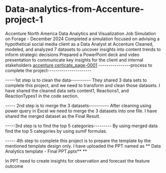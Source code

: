 # Data-analytics-from-Accenture-project-1
Accenture North America Data Analytics and Visualization Job Simulation on Forage - December 2024
Completed a simulation focused on advising a hypothetical social media client as a Data Analyst at Accenture Cleaned, modeled, and analyzed 7 datasets to uncover insights into content trends to inform strategic decisions Prepared a PowerPoint deck and video presentation to communicate key insights for the client and internal stakeholders
[accenture certicate_page-0001](https://github.com/user-attachments/assets/bbb9d4ae-48a9-4c19-a74f-6f85510c7ebd)
----------------process to complete the project----------------------

-----1st step is to clean the data---------- They shared 3 data sets to complete this project, and we need to transform and clean those datasets. I have shared the cleaned data sets content1, Reactions1, and ReactionTypes1 in the code section.

----- 2nd step is to merge the 3 datasets---------- After cleaning using power query in Excel we need to merge the 3 datasets into one file. I have shared the merged dataset as the Final Result.

-----3rd step is to find the top 5 categories--------- By using merged data find the top 5 categories by using sumif formulas.

----- 4th step to complete this project is to prepare the template by the mentioned template design only. I have uploaded the PPT named as ** Data Analytics template - Final PPT.pptx** **

In PPT need to create insights for observation and forecast the feature outcome
